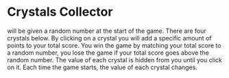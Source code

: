 # Crystals Collector
will be given a random number at the start of the game. There are four crystals below. By clicking on a crystal you will add a specific amount of points to your total score. You win the game by matching your total score to a random number, you lose the game if your total score goes above the random number. The value of each crystal is hidden from you until you click on it. Each time the game starts, the value of each crystal changes. 
